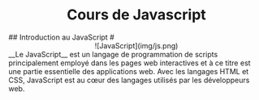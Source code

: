<h1 style="text-align: center;">Cours de Javascript</h1>  
## Introduction au JavaScript  
# <div style="text-align: center;"> ![JavaScript](img/js.png)</div>  
__Le JavaScript__ est un langage de programmation de scripts principalement employé dans les pages web interactives et à ce titre est une partie essentielle des applications web. Avec les langages HTML et CSS, JavaScript est au cœur des langages utilisés par les développeurs web.